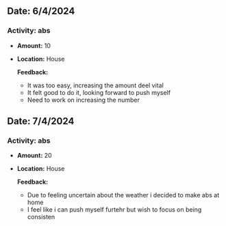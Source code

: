 ## Date: 6/4/2024
### **Activity:** abs
- **Amount:** 10
- **Location:** House

  **Feedback:**
  - It was too easy, increasing the amount deel vital
  - It felt good to do it, looking forward to push myself
  - Need to work on increasing the number

## Date: 7/4/2024
### **Activity:** abs
- **Amount:** 20
- **Location:** House

  **Feedback:**
  - Due to feeling uncertain about the weather i decided to make abs at home
  - I feel like i can push myself furtehr but wish to focus on being consisten
 
